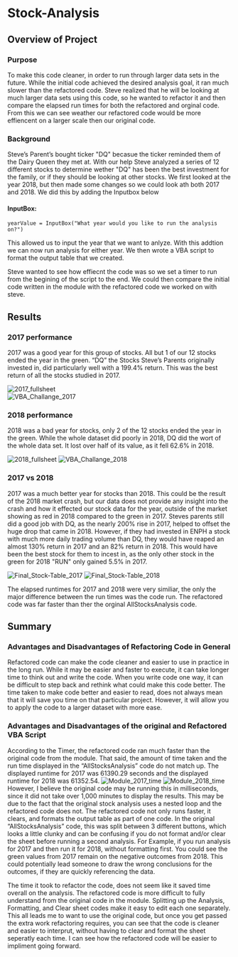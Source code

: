 # Stock-Analysis
## Overview of Project
### Purpose 
 To make this code cleaner, in order to run through larger data sets in the future. While the initial code achieved the desired analysis goal, it ran much slower than the refactored code. Steve realized that he will be looking at much larger data sets using this code, so he wanted to refactor it and then compare the elapsed run times for both the refactored and orginal code. From this we can see weather our refactored code would be more effiencent on a larger scale then our original code.   
 
### Background 
Steve’s Parent’s bought ticker "DQ" becasue the ticker reminded them of the Dairy Queen they met at. With our help Steve  analyzed a series of 12 different stocks to determine wether "DQ" has been the best investment for the family, or if they should be looking at other stocks. We first looked at the year 2018, but then made some changes so we could look ath both 2017 and 2018. We did this by adding the Inputbox below
#### InputBox:
	yearValue = InputBox("What year would you like to run the analysis on?")
	
This allowed us to input the year that we want to anlyze. With this addtion we can now run analysis for either year. We then wrote a VBA script to format the output table that we created. 

Steve wanted to see how effiecnt the code was so we set a timer to run from the begining of the script to the end. We could then compare the initial code written in the module with the refactored code we worked on with steve. 
 	
## Results

### 2017 performance

2017 was a good year for this group of stocks. All but 1 of our 12 stocks ended the year in the green. “DQ” the Stocks Steve’s Parents originally invested in, did particularly well with a 199.4% return. This was the best return of all the stocks studied in 2017.

![2017_fullsheet](https://user-images.githubusercontent.com/101226991/162647138-7dcc0a5a-fe50-483e-9d9e-721b8e3506d2.png)	
![VBA_Challange_2017](https://user-images.githubusercontent.com/101226991/162647039-f57cbb37-3d01-4191-9144-4c1a12c6f5ba.png)
			
### 2018 performance 
2018 was a bad year for stocks, only 2 of the 12 stocks ended the year in the green. While the whole dataset did poorly in 2018, DQ did the wort of the whole data set. It lost over half of its value, as it fell 62.6% in 2018.

![2018_fullsheet](https://user-images.githubusercontent.com/101226991/162647157-f8f1da58-9d87-41b0-8ea8-e7978b56b911.png)
![VBA_Challange_2018](https://user-images.githubusercontent.com/101226991/162647178-5ecc0689-569f-412d-9a02-cc6f09c41499.png)

	
### 2017 vs 2018
2017 was a much better year for stocks than 2018. This could be the result of the 2018 market crash, but our data does not provide any insight into the crash and how it effected our stock data for the year, outside of the market showing as red in 2018 compared to the green in 2017. Steves parents still did a good job with DQ, as the nearly 200% rise in 2017, helped to offset the huge drop that came in 2018. However, if they had invested in ENPH a stock with much more daily trading volume than DQ, they would have reaped an almost 130% return in 2017 and an 82% return in 2018. This would have been the best stock for them to incest in, as the only other stock in the green for 2018 "RUN" only gained 5.5% in 2017. 

![Final_Stock-Table_2017](https://user-images.githubusercontent.com/101226991/162648074-6ff6b680-878b-4a8f-8740-d8a21a846ce9.png)
![Final_Stock-Table_2018](https://user-images.githubusercontent.com/101226991/162648067-55b80a23-7680-4b43-9146-60d41c705dd8.png)

The elapsed runtimes for 2017 and 2018 were very similiar, the only the major difference between the run times was the code run. The refactored code was far faster than ther the orginal AllStocksAnalysis code.

## Summary
### Advantages and Disadvantages of Refactoring Code in General

Refactored code can make the code cleaner and easier to use in practice in the long run. While it may be easier and faster to execute, it can take longer time to think out and write the code. When you write code one way, it can be difficult to step back and rethink what could make this code better. The time taken to make code better and easier to read, does not always mean that it will save you time on that particular project. However, it will allow you to apply the code to a larger dataset with more ease. 
	
### Advantages and Disadvantages of the original and Refactored VBA Script

According to the Timer, the refactored code ran much faster than the original code from the module. That said, the amount of time taken and the run time displayed in the “AllStocksAnalysis” code do not match up. The displayed runtime for 2017 was 61390.29 seconds and the displayed runtime for 2018 was 61352.54. 
![Module_2017_time](https://user-images.githubusercontent.com/101226991/162646932-66274538-f248-4673-b97b-d53b073238e2.png)
![Module_2018_time](https://user-images.githubusercontent.com/101226991/162646906-45d8783e-e75e-40ec-a177-f0f0482f44a8.png)
However, I believe the original code may be running this in milliseconds, since it did not take over 1,000 minutes to display the results. This may be due to the fact that the original stock analysis uses a nested loop and the refactored code does not. The refactored code not only runs faster, it clears, and formats the output table as part of one code. In the original “AllStocksAnalysis” code, this was split between 3 different buttons, which looks a little clunky and can be confusing if you do not format and/or clear the sheet before running a second analysis. For Example, if you run analysis for 2017 and then run it for 2018, without formatting first. You could see the green values from 2017 remain on the negative outcomes from 2018. This could potentially lead someone to draw the wrong conclusions for the outcomes, if they are quickly referencing the data. 

The time it took to refactor the code, does not seem like it saved time overall on the analysis. The refactored code is more difficult to fully understand from the original code in the module. Splitting up the Analysis, Formatting, and Clear sheet codes make it easy to edit each one separately. This all leads me to want to use the original code, but once you get passed the extra work refactoring requires, you can see that the code is cleaner and easier to interprut, without having to clear and format the sheet seperatly each time. I can see how the refactored code will be easier to impliment going forward.
